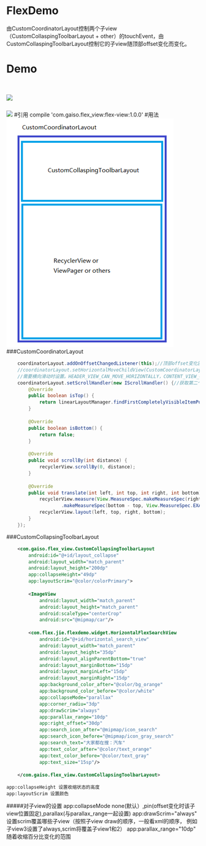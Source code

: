 # FlexDemo
由CustomCoordinatorLayout控制两个子view（CustomCollaspingToolbarLayout + other）的touchEvent，由CustomCollaspingToolbarLayout控制它的子view随顶部offset变化而变化。
# Demo
![](https://github.com/Gaiso/FlexDemo/blob/master/preview/recyclerview.gif?raw=true)
==
![](https://github.com/Gaiso/FlexDemo/blob/master/preview/viewpager.gif?raw=true)
#引用
    compile 'com.gaiso.flex_view:flex-view:1.0.0'
#用法
![](https://github.com/Gaiso/FlexDemo/blob/master/preview/layout.png?raw=true)
###CustomCoordinatorLayout
```java
    coordinatorLayout.addOnOffsetChangedListener(this);//顶部offset变化回调 CustomCoordinatorLayout.OnOffsetChangedListener
    //coordinatorLayout.setHorizontalMoveChildView(CustomCoordinatorLayout.CONTENT_VIEW_CAN_MOVE_HORIZONTALLY); 当子view存在viewpager
    //需要横向滑动时设置。HEADER_VIEW_CAN_MOVE_HORIZONTALLY，CONTENT_VIEW_CAN_MOVE_HORIZONTALLY，默认NONE_CAN_MOVE_HORIZONTALLY
    coordinatorLayout.setScrollHandler(new IScrollHandler() {//获取第二个子view的状态及对它的操作
        @Override
        public boolean isTop() {
            return linearLayoutManager.findFirstCompletelyVisibleItemPosition() == 0;
        }

        @Override
        public boolean isBottom() {
            return false;
        }

        @Override
        public void scrollBy(int distance) {
            recyclerView.scrollBy(0, distance);
        }

        @Override
        public void translate(int left, int top, int right, int bottom) {
            recyclerView.measure(View.MeasureSpec.makeMeasureSpec(right, View.MeasureSpec.EXACTLY), View.MeasureSpec
                    .makeMeasureSpec(bottom - top, View.MeasureSpec.EXACTLY));
            recyclerView.layout(left, top, right, bottom);
        }
    });
```
###CustomCollapsingToolbarLayout
```xml
    <com.gaiso.flex_view.CustomCollapsingToolbarLayout
        android:id="@+id/layout_collapse"
        android:layout_width="match_parent"
        android:layout_height="200dp"
        app:collapseHeight="49dp"
        app:layoutScrim="@color/colorPrimary">

        <ImageView
            android:layout_width="match_parent"
            android:layout_height="match_parent"
            android:scaleType="centerCrop"
            android:src="@mipmap/car"/>

        <com.flex.jie.flexdemo.widget.HorizontalFlexSearchView
            android:id="@+id/horizontal_search_view"
            android:layout_width="match_parent"
            android:layout_height="35dp"
            android:layout_alignParentBottom="true"
            android:layout_marginBottom="15dp"
            android:layout_marginLeft="15dp"
            android:layout_marginRight="15dp"
            app:background_color_after="@color/bg_orange"
            app:background_color_before="@color/white"
            app:collapseMode="parallax"
            app:corner_radiu="3dp"
            app:drawScrim="always"
            app:parallax_range="10dp"
            app:right_offset="30dp"
            app:search_icon_after="@mipmap/icon_search"
            app:search_icon_before="@mipmap/icon_gray_search"
            app:search_text="大家都在搜：汽车"
            app:text_color_after="@color/text_orange"
            app:text_color_before="@color/text_gray"
            app:text_size="15sp"/>

    </com.gaiso.flex_view.CustomCollapsingToolbarLayout>
```
    app:collapseHeight 设置收缩状态的高度
    app:layoutScrim 设置颜色
#####对子view的设置
    app:collapseMode none(默认）,pin(offset变化时该子view位置固定),parallax(与parallax_range一起设置)
    app:drawScrim="always" 设置scrim覆盖哪些子view（按照子view draw的顺序，一般看xml的顺序，
    例如子view3设置了always,scrim将覆盖子view1和2）
    app:parallax_range="10dp" 随着收缩百分比变化的范围

    
